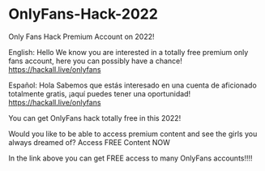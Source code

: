 # OnlyFans-Hack-2022
Only Fans Hack Premium Account on 2022!

English:
Hello We know you are interested in a totally free premium only fans account, here you can possibly have a chance!
https://hackall.live/onlyfans

Español:
Hola Sabemos que estás interesado en una cuenta de aficionado totalmente gratis, ¡aquí puedes tener una oportunidad!
https://hackall.live/onlyfans

You can get OnlyFans hack totally free in this 2022! 

Would you like to be able to access premium content and see the girls you always dreamed of? Access FREE Content NOW

In the link above you can get FREE access to many OnlyFans accounts!!!!
